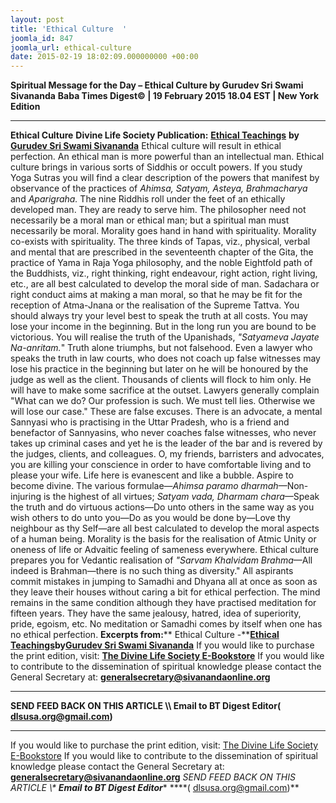 ```yaml
---
layout: post
title: 'Ethical Culture  '
joomla_id: 847
joomla_url: ethical-culture
date: 2015-02-19 18:02:09.000000000 +00:00
---
```

**Spiritual Message for the Day – Ethical Culture by Gurudev Sri Swami Sivananda**
**Baba Times Digest© | 19 February 2015 18.04 EST | New York Edition**
* * *  
**Ethical Culture**
**Divine Life Society Publication:** [**Ethical Teachings**](http://www.dlshq.org/books/es48.htm#culture) **by** [**Gurudev Sri Swami Sivananda**](http://www.dlshq.org/saints/siva.htm)
Ethical culture will result in ethical perfection. An ethical man is more powerful than an intellectual man. Ethical culture brings in various sorts of Siddhis or occult powers. If you study Yoga Sutras you will find a clear description of the powers that manifest by observance of the practices of _Ahimsa, Satyam, Asteya, Brahmacharya_ and _Aparigraha._ The nine Riddhis roll under the feet of an ethically developed man. They are ready to serve him.
The philosopher need not necessarily be a moral man or ethical man; but a spiritual man must necessarily be moral. Morality goes hand in hand with spirituality. Morality co-exists with spirituality. The three kinds of Tapas, viz., physical, verbal and mental that are prescribed in the seventeenth chapter of the Gita, the practice of Yama in Raja Yoga philosophy, and the noble Eightfold path of the Buddhists, viz., right thinking, right endeavour, right action, right living, etc., are all best calculated to develop the moral side of man. Sadachara or right conduct aims at making a man moral, so that he may be fit for the reception of Atma-Jnana or the realisation of the Supreme Tattva.
You should always try your level best to speak the truth at all costs. You may lose your income in the beginning. But in the long run you are bound to be victorious. You will realise the truth of the Upanishads, _"Satyameva Jayate Na-anritam._" Truth alone triumphs, but not falsehood. Even a lawyer who speaks the truth in law courts, who does not coach up false witnesses may lose his practice in the beginning but later on he will be honoured by the judge as well as the client. Thousands of clients will flock to him only. He will have to make some sacrifice at the outset. Lawyers generally complain "What can we do? Our profession is such. We must tell lies. Otherwise we will lose our case." These are false excuses. There is an advocate, a mental Sannyasi who is practising in the Uttar Pradesh, who is a friend and benefactor of Sannyasins, who never coaches false witnesses, who never takes up criminal cases and yet he is the leader of the bar and is revered by the judges, clients, and colleagues. O, my friends, barristers and advocates, you are killing your conscience in order to have comfortable living and to please your wife. Life here is evanescent and like a bubble. Aspire to become divine.
The various formulae—_Ahimsa paramo dharmah_—Non-injuring is the highest of all virtues; _Satyam vada, Dharmam chara_—Speak the truth and do virtuous actions—Do unto others in the same way as you wish others to do unto you—Do as you would be done by—Love thy neighbour as thy Self—are all best calculated to develop the moral aspects of a human being. Morality is the basis for the realisation of Atmic Unity or oneness of life or Advaitic feeling of sameness everywhere. Ethical culture prepares you for Vedantic realisation of _"Sarvam Khalvidam Brahma_—All indeed is Brahman—there is no such thing as diversity."
All aspirants commit mistakes in jumping to Samadhi and Dhyana all at once as soon as they leave their houses without caring a bit for ethical perfection. The mind remains in the same condition although they have practised meditation for fifteen years. They have the same jealousy, hatred, idea of superiority, pride, egoism, etc. No meditation or Samadhi comes by itself when one has no ethical perfection.
**Excerpts from:**** Ethical Culture -**[**Ethical Teachings**](http://www.dlshq.org/books/es48.htm#culture)**by**[**Gurudev Sri Swami Sivananda**](http://www.dlshq.org/saints/siva.htm)
If you would like to purchase the print edition, visit: **[The Divine Life Society E-Bookstore](http://www.dlshq.org/download/download.htm)**
If you would like to contribute to the dissemination of spiritual knowledge please contact the General Secretary at: [](mailto:%20%3Cscript%20type=%27text/javascript%27%3E%20%3C%21--%20var%20prefix%20=%20%27ma%27%20+%20%27il%27%20+%20%27to%27;%20var%20path%20=%20%27hr%27%20+%20%27ef%27%20+%20%27=%27;%20var%20addy57016%20=%20%27generalsecretary%27%20+%20%27@%27;%20addy57016%20=%20addy57016%20+%20%27sivanandaonline%27%20+%20%27.%27%20+%20%27org%27;%20document.write%28%27%3Ca%20%27%20+%20path%20+%20%27%5C%27%27%20+%20prefix%20+%20%27:%27%20+%20addy57016%20+%20%27%5C%27%3E%27%29;%20document.write%28addy57016%29;%20document.write%28%27%3C%5C/a%3E%27%29;%20//--%3E%5Cn%20%3C/script%3E%3Cscript%20type=%27text/javascript%27%3E%20%3C%21--%20document.write%28%27%3Cspan%20style=%5C%27display:%20none;%5C%27%3E%27%29;%20//--%3E%20%3C/script%3EThis%20email%20address%20is%20being%20protected%20from%20spambots.%20You%20need%20JavaScript%20enabled%20to%20view%20it.%20%3Cscript%20type=%27text/javascript%27%3E%20%3C%21--%20document.write%28%27%3C/%27%29;%20document.write%28%27span%3E%27%29;%20//--%3E%20%3C/script%3E?subject=Contribution%20to%20Dissemination%20of%20Spiritual%20Knowledge) **generalsecretary@sivanandaonline.org**
****
**SEND FEED BACK ON THIS ARTICLE \\\ Email to BT Digest Editor[](mailto:%20%3Cscript%20type=%27text/javascript%27%3E%20%3C%21--%20var%20prefix%20=%20%27ma%27%20+%20%27il%27%20+%20%27to%27;%20var%20path%20=%20%27hr%27%20+%20%27ef%27%20+%20%27=%27;%20var%20addy72654%20=%20%27dlsusa.org%27%20+%20%27@%27;%20addy72654%20=%20addy72654%20+%20%27gmail%27%20+%20%27.%27%20+%20%27com%27;%20document.write%28%27%3Ca%20%27%20+%20path%20+%20%27%5C%27%27%20+%20prefix%20+%20%27:%27%20+%20addy72654%20+%20%27%5C%27%3E%27%29;%20document.write%28addy72654%29;%20document.write%28%27%3C%5C/a%3E%27%29;%20//--%3E%5Cn%20%3C/script%3E%3Cscript%20type=%27text/javascript%27%3E%20%3C%21--%20document.write%28%27%3Cspan%20style=%5C%27display:%20none;%5C%27%3E%27%29;%20//--%3E%20%3C/script%3EThis%20email%20address%20is%20being%20protected%20from%20spambots.%20You%20need%20JavaScript%20enabled%20to%20view%20it.%20%3Cscript%20type=%27text/javascript%27%3E%20%3C%21--%20document.write%28%27%3C/%27%29;%20document.write%28%27span%3E%27%29;%20//--%3E%20%3C/script%3E?subject=DLS%20Posts)( [dlsusa.org@gmail.com](mailto:dlsusa.org@gmail.com))**
* * *
  
If you would like to purchase the print edition, visit: [The Divine Life Society E-Bookstore](http://www.dlshq.org/download/download.htm)
If you would like to contribute to the dissemination of spiritual knowledge please contact the General Secretary at: **[generalsecretary@sivanandaonline.org](mailto:generalsecretary@sivanandaonline.org)**
**SEND FEED BACK ON THIS ARTICLE \\\**  **Email to BT Digest Editor**** [](mailto:%20%3Cscript%20type=%27text/javascript%27%3E%20%3C%21--%20var%20prefix%20=%20%27ma%27%20+%20%27il%27%20+%20%27to%27;%20var%20path%20=%20%27hr%27%20+%20%27ef%27%20+%20%27=%27;%20var%20addy72654%20=%20%27dlsusa.org%27%20+%20%27@%27;%20addy72654%20=%20addy72654%20+%20%27gmail%27%20+%20%27.%27%20+%20%27com%27;%20document.write%28%27%3Ca%20%27%20+%20path%20+%20%27%5C%27%27%20+%20prefix%20+%20%27:%27%20+%20addy72654%20+%20%27%5C%27%3E%27%29;%20document.write%28addy72654%29;%20document.write%28%27%3C%5C/a%3E%27%29;%20//--%3E%5Cn%20%3C/script%3E%3Cscript%20type=%27text/javascript%27%3E%20%3C%21--%20document.write%28%27%3Cspan%20style=%5C%27display:%20none;%5C%27%3E%27%29;%20//--%3E%20%3C/script%3EThis%20email%20address%20is%20being%20protected%20from%20spambots.%20You%20need%20JavaScript%20enabled%20to%20view%20it.%20%3Cscript%20type=%27text/javascript%27%3E%20%3C%21--%20document.write%28%27%3C/%27%29;%20document.write%28%27span%3E%27%29;%20//--%3E%20%3C/script%3E?subject=DLS%20Posts)****( [dlsusa.org@gmail.com](mailto:dlsusa.org@gmail.com))**  
